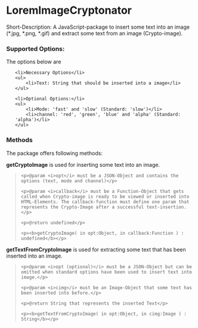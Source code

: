 LoremImageCryptonator
=====================

Short-Description: A JavaScript-package to insert some text into an image (*.jpg, *.png, *.gif) and extract some text from an image (Crypto-image).

<h3>Supported Options:</h3>
The options below are
<ul>

	<li>Necessary Options</li>
	<ul>
		<li>Text: String that should be inserted into a image</li>
	</ul>
	
	<li>Optional Options:</li>
	<ul>
		<li>Mode: 'fast' and 'slow' (Standard: 'slow')</li>
		<li>channel: 'red', 'green', 'blue' and 'alpha' (Standard: 'alpha')</li>
	</ul>
	
</ul>


<h3>Methods</h3>

The package offers following methods:

<b>getCryptoImage</b> is used for inserting some text into an image. 

<blockquote>

	<p>@param <i>opt</i> must be a JSON-Object and contains the options (text, mode and channel)</p>

	<p>@param <i>callback</i> must be a Function-Object that gets called when Crypto-image is ready to be viewed or inserted into HTML-Elements. The callback-function must define one param that represents the Crypto-Image after a successful text-insertion.</p>
	
	<p>@return undefined</p>
	
	<p><b>getCryptoImage( in opt:Object, in callback:Function ) : undefined</b></p>

</blockquote>

<b>getTextFromCryptoImage</b> is used for extracting some text that has been inserted into an image.

<blockquote>

	<p>@param <i>opt (optional)</i> must be a JSON-Object but can be omitted when standard options have been used to insert text into image.</p>
	
	<p>@param <i>cimg</i> must be an Image-Object that some text has been inserted into before.</p>
	
	<p>@return String that represents the inserted Text</p>
	
	<p><b>getTextFromCryptoImage( in opt:Object, in cimg:Image ) : String</b></p>

</blockquote>